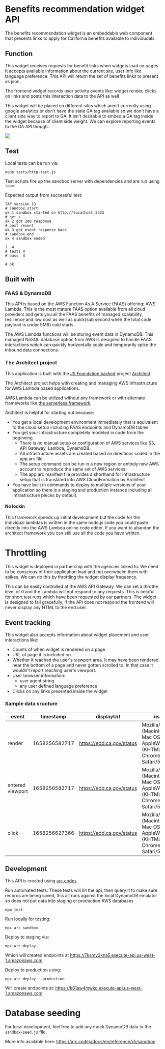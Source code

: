 # Benefits recommendation widget API

The benefits recommendation widget is an embeddable web component that presents links to apply for California benefits available to individudals.

## Function

This widget receives requests for benefit links when widgets load on pages. It accepts available information about the current site, user info like language preference. This API will return the set of benefits links to present as json.

The frontend widget records user activity events like: widget render, clicks on links and posts this interaction data to the API as well

This widget will be placed on different sites which aren't currently using google analytics or don't have the state GA tag available so we don't have a client side way to report to GA. It isn't desirable to embed a GA tag inside the widget because of client side weight. We can explore reporting events to the GA API though.

<img src="benefits_recommend_API.png">

## Test

Local tests can be run via:
```
node tests/http-test.js
```

Test scripts fire up the sandbox server with dependencies and are run using ```tape```

Expected output from successful test:
```
TAP version 13
# sandbox.start
ok 1 sandbox started on http://localhost:3333
# get /
ok 2 got 200 response
# post /event
ok 3 got event response back
# sandbox.end
ok 4 sandbox ended

1..4
# tests 4
# pass  4

# ok
```

## Built with

### FAAS & DynamoDB

This API is based on the AWS Function As A Service (FAAS) offering: AWS Lambda. This is the most mature FAAS option available from all cloud providers and gets you all the FAAS benefits of managed scalability, resilience and low cost as well as quick(sub second when the total code payload is under 5MB) cold starts.

The AWS Lambda functions will be storing event data in DynamoDB. This managed NoSQL database option from AWS is designed to handle FAAS interactions which can quickly horizontally scale and temporarily spike the inbound data connections.

### The Architect project 

This application is built with the <a href="https://openjsf.org/projects/">JS Foundation backed</a> project <a href="https://arc.codes/">Architect</a>.

The Architect project helps with creating and managing AWS infrastructure for AWS Lambda based applications.

AWS Lambda can be utilized without any framework or with alternate frameworks like <a href="https://www.serverless.com/">the serverless framework</a>.

Architect is helpful for starting out because:
- You get a local development environment immediately that is equivalent to the cloud setup including FAAS endpoints and DynamoDB tables
- You get your infrastructure completely modeled in code from the beginning. 
  - There is no manual setup or configuration of AWS services like S3, API Gateway, Lambda, DynamoDB. 
  - All infrastructure assets are created based on directions coded in the app.arc file. 
  - The setup command can be run in a new region or entirely new AWS account to reproduce the same set of AWS services
  - The app.arc manifest file provides a shorthand for infrastructure setup that is translated into AWS CloudFormation by Architect
- You have built in commands to deploy to multiple versions of your application so there is a staging and production instance including all infrastructure pieces by default.

#### No lockin

This framework speeds up initial development but the code for the individual lambdas is written in the same node.js code you could paste directly into the AWS Lambda online code editor. If you want to abandon the architect framework you can still use all the code you have written.

# Throttling

This widget is deployed in partnership with the agencies linked to. We need to be conscious of their application load and not overwhelm them with spikes. We can do this by throttling the widget display frequency. 

This can be easily controlled at the AWS API Gateway. We can set a throttle level of 0 and the Lambda will not respond to any requests. This is helpful for short test runs which have been requested by our partners. The widget is designed to fail gracefully, if the API does not respond the frontend will never display any HTML to the end user.

## Event tracking

This widget also accepts information about widget placement and user interactions like:
- Counts of when widget is rendered on a page
- URL of page it is included on
- Whether it reached the user's viewport area. It may have been rendered near the bottom of a page and never gotten scrolled to. In that case it wouldn't report reaching user's viewport.
- User browser information:
  - user agent string
  - any user defined language preference
- Clicks on any links presented inside the widget

### Sample data sructure

| event       | timestamp    | displayUrl   | userAgent     | language    | link        |
| ----------- | -----------  | -----------  | -----------   | ----------- | ----------- |
| render | 1658256582717 | https://edd.ca.gov/status | Mozilla/5.0 (Macintosh; Intel Mac OS X 10_15_7) AppleWebKit/537.36 (KHTML, like Gecko) Chrome/103.0.0.0 Safari/537.36 | en-US | |
| entered viewport | 1658256582717 | https://edd.ca.gov/status | Mozilla/5.0 (Macintosh; Intel Mac OS X 10_15_7) AppleWebKit/537.36 (KHTML, like Gecko) Chrome/103.0.0.0 Safari/537.36 | en-US | |
| click | 1658256627366 | https://edd.ca.gov/status | Mozilla/5.0 (Macintosh; Intel Mac OS X 10_15_7) AppleWebKit/537.36 (KHTML, like Gecko) Chrome/103.0.0.0 Safari/537.36 | en-US | https://www.caliheapapply.com/ |

## Development

This API is created using <a href="https://arc.codes/docs/en/get-started/quickstart">arc.codes</a>

Run automated tests:
These tests will hit the api, then query it to make sure records are being saved, this all runs against the local DynamoDB emulator so does not put data into staging or production AWS databases
```
npm test
```


Run locally for testing:
```
npx arc sandbox
```

Deploy to staging via:
```
npx arc deploy
```

Which will created endpoints at https://7ksmy2xna5.execute-api.us-west-1.amazonaws.com


Deploy to production using:
```
npx arc deploy --production
```

Will create endpoints at: https://k61aw4mwkc.execute-api.us-west-1.amazonaws.com

# Database seeding

For local development, feel free to add any mock DynamoDB data to the `sandbox-seed.js` file.

More info available here: https://arc.codes/docs/en/reference/cli/sandbox